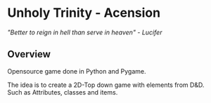 # Unholy Trinity - Acension

*"Better to reign in hell than serve in heaven" - Lucifer*


## Overview

Opensource game done in Python and Pygame.

The idea is to create a 2D-Top down game with elements from D&D.\
Such as Attributes, classes and items.
